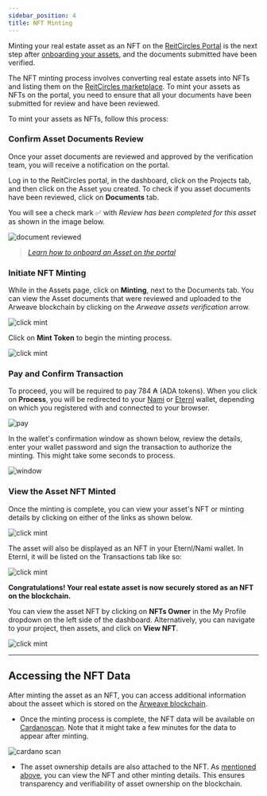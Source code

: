 ```yaml
---
sidebar_position: 4
title: NFT Minting
---
```


Minting your real estate asset as an NFT on the [ReitCircles Portal](https://devportal.reitcircles.com) is the next step after [onboarding your assets](onboarding-assets.md), and the documents submitted have been verified.

The NFT minting process involves converting real estate assets into NFTs and listing them on the [ReitCircles marketplace](https://reitcircles.com/marketplace/). To mint your assets as NFTs on the portal, you need to ensure that all your documents have been submitted for review and have been reviewed.

To mint your assets as NFTs, follow this process:

### Confirm Asset Documents Review

Once your asset documents are reviewed and approved by the verification team, you will receive a notification on the portal.

Log in to the ReitCircles portal, in the dashboard, click on the Projects tab, and then click on the Asset you created.
To check if you asset documents have been reviewed, click on **Documents** tab.

You will see a check mark ✅ with _Review has been completed for this asset_ as shown in the image below.

![document reviewed](/img/nft/sure_docs.png)


> _[Learn how to onboard an Asset on the portal](./onboarding-assets.md)_


### Initiate NFT Minting

While in the Assets page, click on **Minting**, next to the Documents tab. You can view the Asset documents that were reviewed and uploaded to the Arweave blockchain by clicking on the _Arweave assets verification_ arrow.

![click mint](/img/nft/doc_on_arweave_block.png)


Click on **Mint Token** to begin the minting process. 

![click mint](/img/nft/view_doc_arweave.png)


### Pay and Confirm Transaction

To proceed, you will be required to pay 784 ₳ (ADA tokens). When you click on **Process**, you will be redirected to your  [Nami](https://www.namiwallet.io) or [Eternl](https://eternl.io) wallet, depending on which you registered with and connected to your browser.

![pay](/img/nft/pay_mint.png)

In the wallet's confirmation window as shown below, review the details, enter your wallet password and sign the transaction to authorize the minting. This might take some seconds to process.

![window](/img/nft/sign_etern_nft.png)

### View the Asset NFT Minted

Once the minting is complete, you can view your asset's NFT or minting details by clicking on either of the links as shown below.

![click mint](/img/nft/nft_minted.png)

The asset will also be displayed as an NFT in your Eternl/Nami wallet. In Eternl, it will be listed on the Transactions tab like so:

![click mint](/img/nft/eternl_nft.png)


**Congratulations! Your real estate asset is now securely stored as an NFT on the blockchain.**

You can view the asset NFT by clicking on **NFTs Owner** in the My Profile dropdown on the left side of the dashboard. Alternatively, you can navigate to your project, then assets, and click on **View NFT**.

![click mint](/img/rev/see-nft.png)

--------------

## Accessing the NFT Data

After minting the asset as an NFT, you can access additional information about the asseet which is stored on the [Arweave blockchain](https://www.arweave.org/).

- Once the minting process is complete, the NFT data will be available on [Cardanoscan](https://cardanoscan.io/). Note that it might take a few minutes for the data to appear after minting.

![cardano scan](/img/nft/nft_data.png)

- The asset ownership details are also attached to the NFT. As [mentioned above](#view-the-asset-nft-minted), you can view the NFT and other minting details. This ensures transparency and verifiability of asset ownership on the blockchain.